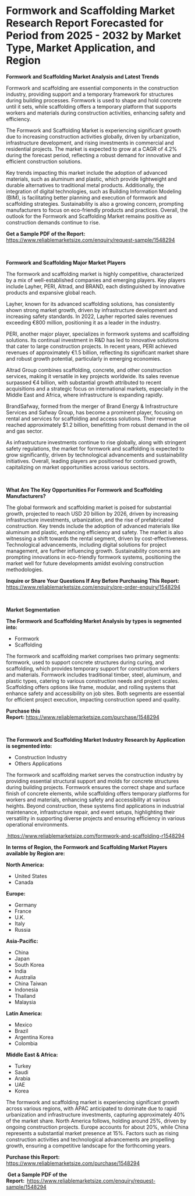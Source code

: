 <p><h1>Formwork and Scaffolding Market Research Report Forecasted for Period from 2025 -  2032 by Market Type, Market Application, and Region</h1></p><p><strong>Formwork and Scaffolding Market Analysis and Latest Trends</strong></p>
<p><p>Formwork and scaffolding are essential components in the construction industry, providing support and a temporary framework for structures during building processes. Formwork is used to shape and hold concrete until it sets, while scaffolding offers a temporary platform that supports workers and materials during construction activities, enhancing safety and efficiency. </p><p>The Formwork and Scaffolding Market is experiencing significant growth due to increasing construction activities globally, driven by urbanization, infrastructure development, and rising investments in commercial and residential projects. The market is expected to grow at a CAGR of 4.2% during the forecast period, reflecting a robust demand for innovative and efficient construction solutions. </p><p>Key trends impacting this market include the adoption of advanced materials, such as aluminum and plastic, which provide lightweight and durable alternatives to traditional metal products. Additionally, the integration of digital technologies, such as Building Information Modeling (BIM), is facilitating better planning and execution of formwork and scaffolding strategies. Sustainability is also a growing concern, prompting manufacturers to focus on eco-friendly products and practices. Overall, the outlook for the Formwork and Scaffolding Market remains positive as construction demands continue to rise.</p></p>
<p><strong>Get a Sample PDF of the Report:&nbsp;</strong> <a href="https://www.reliablemarketsize.com/enquiry/request-sample/1548294?utm_campaign=2625&utm_medium=2&utm_source=Github&utm_content=ia&utm_term=16042025&utm_id=formwork-and-scaffolding">https://www.reliablemarketsize.com/enquiry/request-sample/1548294</a></p>
<p>&nbsp;</p>
<p><strong>Formwork and Scaffolding Major Market Players</strong></p>
<p><p>The formwork and scaffolding market is highly competitive, characterized by a mix of well-established companies and emerging players. Key players include Layher, PERI, Altrad, and BRAND, each distinguished by innovative products and expansive global reach. </p><p>Layher, known for its advanced scaffolding solutions, has consistently shown strong market growth, driven by infrastructure development and increasing safety standards. In 2022, Layher reported sales revenues exceeding €800 million, positioning it as a leader in the industry.</p><p>PERI, another major player, specializes in formwork systems and scaffolding solutions. Its continual investment in R&D has led to innovative solutions that cater to large construction projects. In recent years, PERI achieved revenues of approximately €1.5 billion, reflecting its significant market share and robust growth potential, particularly in emerging economies.</p><p>Altrad Group combines scaffolding, concrete, and other construction services, making it versatile in key projects worldwide. Its sales revenue surpassed €4 billion, with substantial growth attributed to recent acquisitions and a strategic focus on international markets, especially in the Middle East and Africa, where infrastructure is expanding rapidly.</p><p>BrandSafway, formed from the merger of Brand Energy & Infrastructure Services and Safway Group, has become a prominent player, focusing on rental and services for scaffolding and access solutions. Their revenue reached approximately $1.2 billion, benefitting from robust demand in the oil and gas sector.</p><p>As infrastructure investments continue to rise globally, along with stringent safety regulations, the market for formwork and scaffolding is expected to grow significantly, driven by technological advancements and sustainability initiatives. Overall, leading players are positioned for continued growth, capitalizing on market opportunities across various sectors.</p></p>
<p>&nbsp;</p>
<p><strong>What Are The Key Opportunities For Formwork and Scaffolding Manufacturers?</strong></p>
<p><p>The global formwork and scaffolding market is poised for substantial growth, projected to reach USD 20 billion by 2026, driven by increasing infrastructure investments, urbanization, and the rise of prefabricated construction. Key trends include the adoption of advanced materials like aluminum and plastic, enhancing efficiency and safety. The market is also witnessing a shift towards the rental segment, driven by cost-effectiveness. Technological advancements, including digital solutions for project management, are further influencing growth. Sustainability concerns are prompting innovations in eco-friendly formwork systems, positioning the market well for future developments amidst evolving construction methodologies.</p></p>
<p><strong>Inquire or Share Your Questions If Any Before Purchasing This Report:</strong> <a href="https://www.reliablemarketsize.com/enquiry/pre-order-enquiry/1548294?utm_campaign=2625&utm_medium=2&utm_source=Github&utm_content=ia&utm_term=16042025&utm_id=formwork-and-scaffolding">https://www.reliablemarketsize.com/enquiry/pre-order-enquiry/1548294</a></p>
<p>&nbsp;</p>
<p><strong>Market Segmentation</strong></p>
<p><strong>The Formwork and Scaffolding Market Analysis by types is segmented into:</strong></p>
<p><ul><li>Formwork</li><li>Scaffolding</li></ul></p>
<p><p>The formwork and scaffolding market comprises two primary segments: formwork, used to support concrete structures during curing, and scaffolding, which provides temporary support for construction workers and materials. Formwork includes traditional timber, steel, aluminum, and plastic types, catering to various construction needs and project scales. Scaffolding offers options like frame, modular, and rolling systems that enhance safety and accessibility on job sites. Both segments are essential for efficient project execution, impacting construction speed and quality.</p></p>
<p><strong>Purchase this Report:&nbsp;</strong><a href="https://www.reliablemarketsize.com/purchase/1548294?utm_campaign=2625&utm_medium=2&utm_source=Github&utm_content=ia&utm_term=16042025&utm_id=formwork-and-scaffolding">https://www.reliablemarketsize.com/purchase/1548294</a></p>
<p>&nbsp;</p>
<p><strong>The Formwork and Scaffolding Market Industry Research by Application is segmented into:</strong></p>
<p><ul><li>Construction Industry</li><li>Others Applications</li></ul></p>
<p><p>The formwork and scaffolding market serves the construction industry by providing essential structural support and molds for concrete structures during building projects. Formwork ensures the correct shape and surface finish of concrete elements, while scaffolding offers temporary platforms for workers and materials, enhancing safety and accessibility at various heights. Beyond construction, these systems find applications in industrial maintenance, infrastructure repair, and event setups, highlighting their versatility in supporting diverse projects and ensuring efficiency in various operational environments.</p></p>
<p><a href="https://www.reliablemarketsize.com/formwork-and-scaffolding-r1548294?utm_campaign=2625&utm_medium=2&utm_source=Github&utm_content=ia&utm_term=16042025&utm_id=formwork-and-scaffolding">&nbsp;https://www.reliablemarketsize.com/formwork-and-scaffolding-r1548294</a></p>
<p><strong>In terms of Region, the Formwork and Scaffolding Market Players available by Region are:</strong></p>
<p>
    <p> <strong> North America: </strong>
        <ul>
            <li>United States</li>
            <li>Canada</li>
        </ul>
        </p> 
    <p> <strong> Europe: </strong>
        <ul>
            <li>Germany</li>
            <li>France</li>
            <li>U.K.</li>
            <li>Italy</li>
            <li>Russia</li>
        </ul>
        </p> 
    <p> <strong> Asia-Pacific: </strong>
        <ul>
            <li>China</li>
            <li>Japan</li>
            <li>South Korea</li>
            <li>India</li>
            <li>Australia</li>
            <li>China Taiwan</li>
            <li>Indonesia</li>
            <li>Thailand</li>
            <li>Malaysia</li>
        </ul>
        </p> 
    <p> <strong> Latin America: </strong>
        <ul>
            <li>Mexico</li>
            <li>Brazil</li>
            <li>Argentina Korea</li>
            <li>Colombia</li>
        </ul>
        </p> 
    <p> <strong> Middle East & Africa: </strong>
        <ul>
            <li>Turkey</li>
            <li>Saudi</li>
            <li>Arabia</li>
            <li>UAE</li>
            <li>Korea</li>
        </ul>
    </p>
    </p>
<p><p>The formwork and scaffolding market is experiencing significant growth across various regions, with APAC anticipated to dominate due to rapid urbanization and infrastructure investments, capturing approximately 40% of the market share. North America follows, holding around 25%, driven by ongoing construction projects. Europe accounts for about 20%, while China represents a substantial market presence at 15%. Factors such as rising construction activities and technological advancements are propelling growth, ensuring a competitive landscape for the forthcoming years.</p></p>
<p><strong>Purchase this Report: </strong><a href="https://www.reliablemarketsize.com/purchase/1548294?utm_campaign=2625&utm_medium=2&utm_source=Github&utm_content=ia&utm_term=16042025&utm_id=formwork-and-scaffolding">https://www.reliablemarketsize.com/purchase/1548294</a></p>
<p>&nbsp;<strong>Get a Sample PDF of the Report:&nbsp;&nbsp;</strong><a href="https://www.reliablemarketsize.com/enquiry/request-sample/1548294?utm_campaign=2625&utm_medium=2&utm_source=Github&utm_content=ia&utm_term=16042025&utm_id=formwork-and-scaffolding">https://www.reliablemarketsize.com/enquiry/request-sample/1548294</a></p>
<p><strong></strong></p>
<p><p></p><p></p><p></p></p>